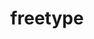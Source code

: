 ---
title: "freetype"
layout: cache
categories: [package, v0.19]
meta: {"versions": ["2.10.2", "2.11.1"], "compilers": ["gcc@=11.1.0", "gcc@=7.3.1", "gcc@=7.5.0", "oneapi@=2022.1.0"], "oss": ["amzn2", "ubuntu18.04", "ubuntu20.04"], "platforms": ["linux"], "targets": ["aarch64", "neoverse_n1", "x86_64", "x86_64_v3"], "stacks": ["aws-isc", "aws-isc-aarch64", "data-vis-sdk", "e4s", "e4s-oneapi", "ml-cpu", "ml-cuda", "radiuss"], "num_specs": 7, "num_specs_by_stack": {"aws-isc-aarch64": 2, "ml-cuda": 1, "aws-isc": 1, "ml-cpu": 1, "data-vis-sdk": 1, "radiuss": 1, "e4s": 1, "e4s-oneapi": 1}}
spec_details: [{"hash": "yzkiwnm57tb6dryl5qwrt7hwgytk5jwo", "compiler": "gcc@=7.3.1", "versions": ["2.11.1"], "os": "amzn2", "platform": "linux", "target": "aarch64", "variants": ["build_system=autotools"], "stacks": ["aws-isc-aarch64"], "size": "-", "tarball": "https://binaries.spack.io/releases/v0.19/build_cache/linux-amzn2-aarch64/gcc-7.3.1/freetype-2.11.1/linux-amzn2-aarch64-gcc-7.3.1-freetype-2.11.1-yzkiwnm57tb6dryl5qwrt7hwgytk5jwo.spack"}, {"hash": "we3dgsiq4xothr3wstcpvrgns6ldes3p", "compiler": "gcc@=7.3.1", "versions": ["2.11.1"], "os": "amzn2", "platform": "linux", "target": "neoverse_n1", "variants": ["build_system=autotools"], "stacks": ["aws-isc-aarch64"], "size": "-", "tarball": "https://binaries.spack.io/releases/v0.19/build_cache/linux-amzn2-neoverse_n1/gcc-7.3.1/freetype-2.11.1/linux-amzn2-neoverse_n1-gcc-7.3.1-freetype-2.11.1-we3dgsiq4xothr3wstcpvrgns6ldes3p.spack"}, {"hash": "75ue7fjj7tsoiywsw6gxcqvi7xad7xup", "compiler": "gcc@=7.3.1", "versions": ["2.11.1"], "os": "amzn2", "platform": "linux", "target": "x86_64_v3", "variants": ["build_system=autotools"], "stacks": ["ml-cuda", "aws-isc", "ml-cpu"], "size": "-", "tarball": "https://binaries.spack.io/releases/v0.19/build_cache/linux-amzn2-x86_64_v3/gcc-7.3.1/freetype-2.11.1/linux-amzn2-x86_64_v3-gcc-7.3.1-freetype-2.11.1-75ue7fjj7tsoiywsw6gxcqvi7xad7xup.spack"}, {"hash": "pftigump2yfcwqad3nrlpp5odg3t66cz", "compiler": "gcc@=7.5.0", "versions": ["2.10.2"], "os": "ubuntu18.04", "platform": "linux", "target": "x86_64", "variants": ["build_system=autotools"], "stacks": ["data-vis-sdk"], "size": "-", "tarball": "https://binaries.spack.io/releases/v0.19/build_cache/linux-ubuntu18.04-x86_64/gcc-7.5.0/freetype-2.10.2/linux-ubuntu18.04-x86_64-gcc-7.5.0-freetype-2.10.2-pftigump2yfcwqad3nrlpp5odg3t66cz.spack"}, {"hash": "cv4pi3sshedni4d2mvl2d7wvqyutajes", "compiler": "gcc@=7.5.0", "versions": ["2.11.1"], "os": "ubuntu18.04", "platform": "linux", "target": "x86_64", "variants": ["build_system=autotools"], "stacks": ["radiuss"], "size": "-", "tarball": "https://binaries.spack.io/releases/v0.19/build_cache/linux-ubuntu18.04-x86_64/gcc-7.5.0/freetype-2.11.1/linux-ubuntu18.04-x86_64-gcc-7.5.0-freetype-2.11.1-cv4pi3sshedni4d2mvl2d7wvqyutajes.spack"}, {"hash": "5wb6q4utsik26uncczhavdyhz5l4io5d", "compiler": "gcc@=11.1.0", "versions": ["2.11.1"], "os": "ubuntu20.04", "platform": "linux", "target": "x86_64", "variants": ["build_system=autotools"], "stacks": ["e4s"], "size": "-", "tarball": "https://binaries.spack.io/releases/v0.19/build_cache/linux-ubuntu20.04-x86_64/gcc-11.1.0/freetype-2.11.1/linux-ubuntu20.04-x86_64-gcc-11.1.0-freetype-2.11.1-5wb6q4utsik26uncczhavdyhz5l4io5d.spack"}, {"hash": "nxnsrwkkxtjp7b5u5rc3cadzcsoc2fzx", "compiler": "oneapi@=2022.1.0", "versions": ["2.11.1"], "os": "ubuntu20.04", "platform": "linux", "target": "x86_64", "variants": ["build_system=autotools"], "stacks": ["e4s-oneapi"], "size": "-", "tarball": "https://binaries.spack.io/releases/v0.19/build_cache/linux-ubuntu20.04-x86_64/oneapi-2022.1.0/freetype-2.11.1/linux-ubuntu20.04-x86_64-oneapi-2022.1.0-freetype-2.11.1-nxnsrwkkxtjp7b5u5rc3cadzcsoc2fzx.spack"}]
---